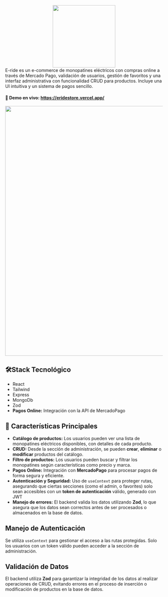 <div align="center">  
  <img src= "https://github.com/user-attachments/assets/066c61a5-1012-4d95-9384-3360f17e3403" width="200px">
</div>
E-ride es un e-commerce de monopatines eléctricos con compras online a través de Mercado Pago, validación de usuarios, gestión de favoritos y una interfaz administrativa con funcionalidad CRUD para productos. Incluye una UI intuitiva y un sistema de pagos sencillo.

#### 🔗 Demo en vivo: https://eridestore.vercel.app/

<kbd>
<img src="https://github.com/user-attachments/assets/399171ee-5625-4f83-8740-f61e49eb49f9" width="800" >
</kbd>

## 🛠️Stack Tecnológico
- React
- Tailwind
- Express
- MongoDb
- Zod
- **Pagos Online:** Integración con la API de MercadoPago

## 🌟 Características Principales
- **Catálogo de productos:** Los usuarios pueden ver una lista de monopatines eléctricos disponibles, con detalles de cada producto.
- **CRUD:** Desde la sección de administración, se pueden **crear**, **eliminar** o **modificar** productos del catálogo.
- **Filtro de productos:** Los usuarios pueden buscar y filtrar los monopatines según características como precio y marca.
- **Pagos Online:** Integración con **MercadoPago** para procesar pagos de forma segura y eficiente.
- **Autenticación y Seguridad:** Uso de `useContext` para proteger rutas, asegurando que ciertas secciones (como el admin, o favorites) solo sean accesibles con un **token de autenticación** válido, generado con JWT
- **Manejo de errores:** El backend valida los datos utilizando **Zod**, lo que asegura que los datos sean correctos antes de ser procesados o almacenados en la base de datos.

## Manejo de Autenticación
Se utiliza `useContext` para gestionar el acceso a las rutas protegidas. Solo los usuarios con un token válido pueden acceder a la sección de administración.

## Validación de Datos
El backend utiliza **Zod** para garantizar la integridad de los datos al realizar operaciones de CRUD, evitando errores en el proceso de inserción o modificación de productos en la base de datos.


